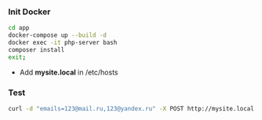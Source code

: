### Init Docker
```bash
cd app
docker-compose up --build -d
docker exec -it php-server bash
composer install
exit;
```

- Add **mysite.local** in /etc/hosts

### Test
```bash
curl -d "emails=123@mail.ru,123@yandex.ru" -X POST http://mysite.local
```
